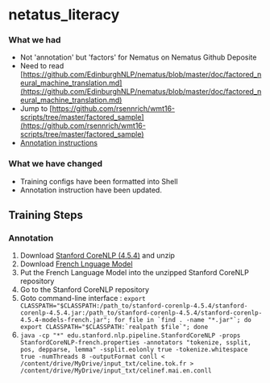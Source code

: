 # netatus_literacy


### What we had
- Not 'annotation' but 'factors' for Nematus on Nematus Github Deposite 
- Need to read [https://github.com/EdinburghNLP/nematus/blob/master/doc/factored_neural_machine_translation.md](https://github.com/EdinburghNLP/nematus/blob/master/doc/factored_neural_machine_translation.md)
- Jump to [https://github.com/rsennrich/wmt16-scripts/tree/master/factored_sample](https://github.com/rsennrich/wmt16-scripts/tree/master/factored_sample)
- [Annotation instructions](https://github.com/rsennrich/wmt16-scripts/blob/master/factored_sample/README.md)


### What we have changed
- Training configs have been formatted into Shell
- Annotation instruction have been updated. 

## Training Steps


### Annotation

1. Download [Stanford CoreNLP (4.5.4)](https://nlp.stanford.edu/software/stanford-corenlp-4.5.4.zip) and unzip
2. Download [French Lnguage Model](https://nlp.stanford.edu/software/stanford-corenlp-4.5.4-models-french.jar)
3. Put the French Language Model into the unzipped Stanford CoreNLP repository
4. Go to the Stanford CoreNLP repository 
5. Goto command-line interface : ```export CLASSPATH="$CLASSPATH:/path_to/stanford-corenlp-4.5.4/stanford-corenlp-4.5.4.jar:/path_to/stanford-corenlp-4.5.4/stanford-corenlp-4.5.4-models-french.jar"; for file in `find . -name "*.jar"`; do export CLASSPATH="$CLASSPATH:`realpath $file`"; done```
6. ```java -cp "*" edu.stanford.nlp.pipeline.StanfordCoreNLP -props StanfordCoreNLP-french.properties -annotators "tokenize, ssplit, pos, depparse, lemma" -ssplit.eolonly true -tokenize.whitespace true -numThreads 8 -outputFormat conll < /content/drive/MyDrive/input_txt/celine.tok.fr > /content/drive/MyDrive/input_txt/celinef.mai.en.conll```
